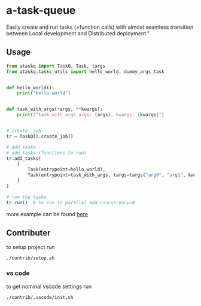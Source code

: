 # a-task-queue
Easily create and run tasks (=function calls) with almost seamless transition between Local development and Distributed deployment."

## Usage
```python
from ataskq import TaskQ, Task, targs
from ataskq.tasks_utils import hello_world, dummy_args_task


def hello_world():
    print("hello world")


def task_with_args(*args, **kwargs):
    print(f"task_with_args args: {args}, kwargs: {kwargs}")


# create  job
tr = TaskQ().create_job()

# add tasks
# add tasks (functions to run)
tr.add_tasks(
    [
        Task(entrypoint=hello_world),
        Task(entrypoint=task_with_args, targs=targs("arg0", "arg1", kwarg1=10, kwarg2="this is kwarg2")),
    ]
)

# run the tasks
tr.run()  # to run in parallel add concurrency=N
```

more example can be found [here](./examples)

## Contributer
to setup project run
```
./contrib/setup.sh
```

### vs code
to get nominal vscode settings run
```
./contrib/.vscode/init.sh
```
